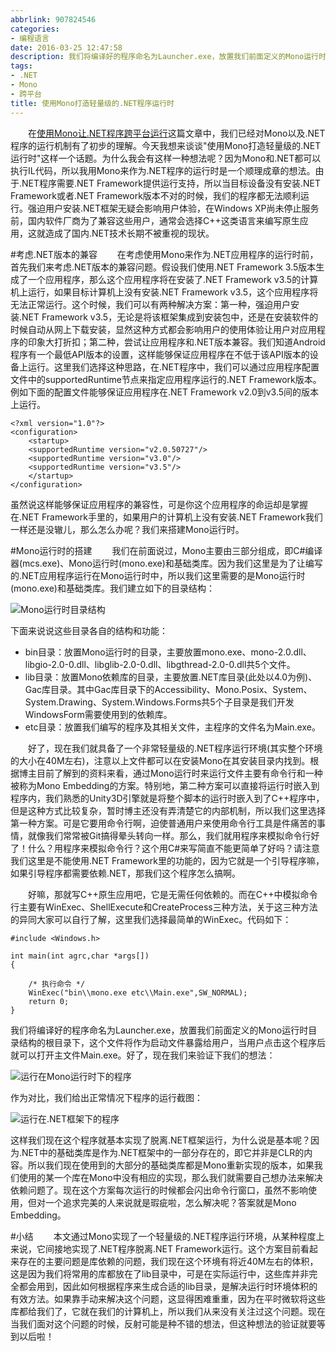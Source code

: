 ```yaml
---
abbrlink: 907824546
categories:
- 编程语言
date: 2016-03-25 12:47:58
description: 我们将编译好的程序命名为Launcher.exe，放置我们前面定义的Mono运行时目录结构的根目录下，这个文件将作为启动文件暴露给用户，当用户点击这个程序后就可以打开主文件Main.exe
tags:
- .NET
- Mono
- 跨平台
title: 使用Mono打造轻量级的.NET程序运行时
---
```


&emsp;&emsp;在[使用Mono让.NET程序跨平台运行]()这篇文章中，我们已经对Mono以及.NET程序的运行机制有了初步的理解。今天我想来谈谈"使用Mono打造轻量级的.NET运行时"这样一个话题。为什么我会有这样一种想法呢？因为Mono和.NET都可以执行IL代码，所以我用Mono来作为.NET程序的运行时是一个顺理成章的想法。由于.NET程序需要.NET Framework提供运行支持，所以当目标设备没有安装.NET Framework或者.NET Framework版本不对的时候，我们的程序都无法顺利运行。强迫用户安装.NET框架无疑会影响用户体验，在Windows XP尚未停止服务前，国内软件厂商为了兼容这些用户，通常会选择C++这类语言来编写原生应用，这就造成了国内.NET技术长期不被重视的现状。

<!--more-->
#考虑.NET版本的兼容
&emsp;&emsp;在考虑使用Mono来作为.NET应用程序的运行时前，首先我们来考虑.NET版本的兼容问题。假设我们使用.NET Framework 3.5版本生成了一个应用程序，那么这个应用程序将在安装了.NET Framework v3.5的计算机上运行，如果目标计算机上没有安装.NET Framework v3.5，这个应用程序将无法正常运行。这个时候，我们可以有两种解决方案：第一种，强迫用户安装.NET Framework v3.5，无论是将该框架集成到安装包中，还是在安装软件的时候自动从网上下载安装，显然这种方式都会影响用户的使用体验让用户对应用程序的印象大打折扣；第二种，尝试让应用程序和.NET版本兼容。我们知道Android程序有一个最低API版本的设置，这样能够保证应用程序在不低于该API版本的设备上运行。这里我们选择这种思路，在.NET程序中，我们可以通过应用程序配置文件中的supportedRuntime节点来指定应用程序运行的.NET Framework版本。例如下面的配置文件能够保证应用程序在.NET Framework v2.0到v3.5间的版本上运行。
```
<?xml version="1.0"?>
<configuration>
    <startup> 
    <supportedRuntime version="v2.0.50727"/>
    <supportedRuntime version="v3.0"/>
    <supportedRuntime version="v3.5"/>
    </startup>
</configuration>
```
虽然说这样能够保证应用程序的兼容性，可是你这个应用程序的命运却是掌握在.NET Framework手里的，如果用户的计算机上没有安装.NET Framework我们一样还是没辙儿，那么怎么办呢？我们来搭建Mono运行时。

#Mono运行时的搭建
&emsp;&emsp;我们在前面说过，Mono主要由三部分组成，即C#编译器(mcs.exe)、Mono运行时(mono.exe)和基础类库。因为我们这里是为了让编写的.NET应用程序运行在Mono运行时中，所以我们这里需要的是Mono运行时(mono.exe)和基础类库。我们建立如下的目录结构：

![Mono运行时目录结构](https://ww1.sinaimg.cn/large/4c36074fly1fzixya9n45j20dz047t9c.jpg)

下面来说说这些目录各自的结构和功能：
* bin目录：放置Mono运行时的目录，主要放置mono.exe、mono-2.0.dll、libgio-2.0-0.dll、libglib-2.0-0.dll、libgthread-2.0-0.dll共5个文件。
* lib目录：放置Mono依赖库的目录，主要放置.NET库目录(此处以4.0为例)、Gac库目录。其中Gac库目录下的Accessibility、Mono.Posix、System、System.Drawing、System.Windows.Forms共5个子目录是我们开发WindowsForm需要使用到的依赖库。
* etc目录：放置我们编写的程序及其相关文件，主程序的文件名为Main.exe。

&emsp;&emsp;好了，现在我们就具备了一个非常轻量级的.NET程序运行环境(其实整个环境的大小在40M左右)，注意以上文件都可以在安装Mono在其安装目录内找到。根据博主目前了解到的资料来看，通过Mono运行时来运行文件主要有命令行和一种被称为Mono Embedding的方案。特别地，第二种方案可以直接将运行时嵌入到程序内，我们熟悉的Unity3D引擎就是将整个脚本的运行时嵌入到了C++程序中，但是这种方式比较复杂，暂时博主还没有弄清楚它的内部机制，所以我们这里选择第一种方案。可是它要用命令行啊，迫使普通用户来使用命令行工具是件痛苦的事情，就像我们常常被Git搞得晕头转向一样。那么，我们就用程序来模拟命令行好了！什么？用程序来模拟命令行？这个用C#来写简直不能更简单了好吗？请注意我们这里是不能使用.NET Framework里的功能的，因为它就是一个引导程序嘛，如果引导程序都需要依赖.NET，那我们这个程序怎么搞啊。

&emsp;&emsp;好嘛，那就写C++原生应用吧，它是无需任何依赖的。而在C++中模拟命令行主要有WinExec、ShellExecute和CreateProcess三种方法，关于这三种方法的异同大家可以自行了解，这里我们选择最简单的WinExec。代码如下：
```
#include <Windows.h>

int main(int agrc,char *args[])
{

    /* 执行命令 */
    WinExec("bin\\mono.exe etc\\Main.exe",SW_NORMAL);
    return 0;
}
```
我们将编译好的程序命名为Launcher.exe，放置我们前面定义的Mono运行时目录结构的根目录下，这个文件将作为启动文件暴露给用户，当用户点击这个程序后就可以打开主文件Main.exe。好了，现在我们来验证下我们的想法：

![运行在Mono运行时下的程序](https://ww1.sinaimg.cn/large/4c36074fly1fzixbbzwmij20kb0dz0vk.jpg)

作为对比，我们给出正常情况下程序的运行截图：

![运行在.NET框架下的程序](https://ww1.sinaimg.cn/large/4c36074fly1fzix8asiluj20kv0gngoo.jpg)

这样我们现在这个程序就基本实现了脱离.NET框架运行，为什么说是基本呢？因为.NET中的基础类库是作为.NET框架中的一部分存在的，即它并非是CLR的内容。所以我们现在使用到的大部分的基础类库都是Mono重新实现的版本，如果我们使用的某一个库在Mono中没有相应的实现，那么我们就需要自己想办法来解决依赖问题了。现在这个方案每次运行的时候都会闪出命令行窗口，虽然不影响使用，但对一个追求完美的人来说就是瑕疵啦，怎么解决呢？答案就是Mono Embedding。

#小结
&emsp;&emsp;本文通过Mono实现了一个轻量级的.NET程序运行环境，从某种程度上来说，它间接地实现了.NET程序脱离.NET Framework运行。这个方案目前看起来存在的主要问题是库依赖的问题，我们现在这个环境有将近40M左右的体积，这是因为我们将常用的库都放在了lib目录中，可是在实际运行中，这些库并非完全都会用到，因此如何根据程序来生成合适的lib目录，是解决运行时环境体积的有效方法。如果靠手动来解决这个问题，这显得困难重重，因为在平时微软将这些库都给我们了，它就在我们的计算机上，所以我们从来没有关注过这个问题。现在当我们面对这个问题的时候，反射可能是种不错的想法，但这种想法的验证就要等到以后啦！